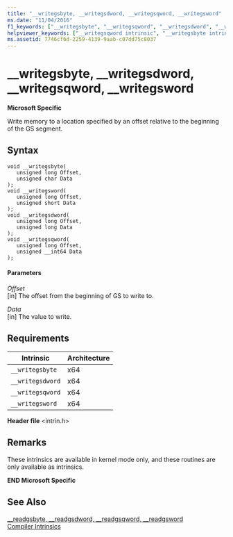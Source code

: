 ```yaml
---
title: "__writegsbyte, __writegsdword, __writegsqword, __writegsword"
ms.date: "11/04/2016"
f1_keywords: ["__writegsbyte", "__writegsqword", "__writegsdword", "__writegsword"]
helpviewer_keywords: ["__writegsqword intrinsic", "__writegsbyte intrinsic", "__writegsword intrinsic", "__writegsdword intrinsic"]
ms.assetid: 7746cf6d-2259-4139-9aab-c07dd75c8037
---
```

# __writegsbyte, __writegsdword, __writegsqword, __writegsword

**Microsoft Specific**

Write memory to a location specified by an offset relative to the beginning of the GS segment.

## Syntax

```
void __writegsbyte( 
   unsigned long Offset, 
   unsigned char Data 
);
void __writegsword( 
   unsigned long Offset, 
   unsigned short Data 
);
void __writegsdword( 
   unsigned long Offset, 
   unsigned long Data 
);
void __writegsqword( 
   unsigned long Offset, 
   unsigned __int64 Data 
);
```

#### Parameters

*Offset*<br/>
[in] The offset from the beginning of GS to write to.

*Data*<br/>
[in] The value to write.

## Requirements

|Intrinsic|Architecture|
|---------------|------------------|
|`__writegsbyte`|x64|
|`__writegsdword`|x64|
|`__writegsqword`|x64|
|`__writegsword`|x64|

**Header file** \<intrin.h>

## Remarks

These intrinsics are available in kernel mode only, and these routines are only available as intrinsics.

**END Microsoft Specific**

## See Also

[__readgsbyte, \__readgsdword, \__readgsqword, \__readgsword](../intrinsics/readgsbyte-readgsdword-readgsqword-readgsword.md)<br/>
[Compiler Intrinsics](../intrinsics/compiler-intrinsics.md)